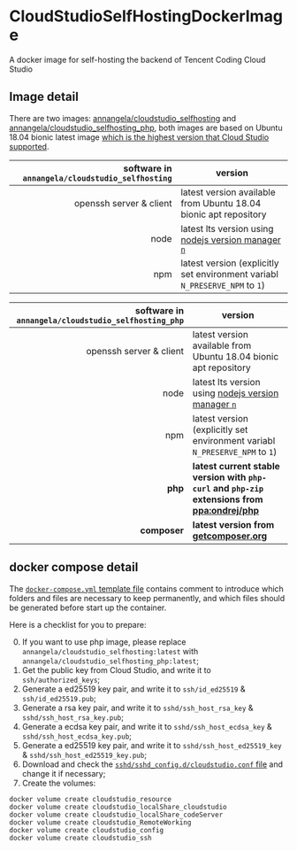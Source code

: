 # CloudStudioSelfHostingDockerImage

A docker image for self-hosting the backend of Tencent Coding Cloud Studio

## Image detail

There are two images: [annangela/cloudstudio_selfhosting](https://hub.docker.com/repository/docker/annangela/cloudstudio_selfhosting) and [annangela/cloudstudio_selfhosting_php](https://hub.docker.com/repository/docker/annangela/cloudstudio_selfhosting_php), both images are based on Ubuntu 18.04 bionic latest image [which is the highest version that Cloud Studio supported](https://cloudstudio.net/docs/others/#:~:text=%E6%94%AF%E6%8C%81%2064%20%E4%BD%8D-,Ubuntu%2016.04/18.04,-%E5%92%8C%20CentOS%207).

| software in `annangela/cloudstudio_selfhosting` | version                                                                        |
| ----------------------------------------------: | ------------------------------------------------------------------------------ |
|                         openssh server & client | latest version available from Ubuntu 18.04 bionic apt repository               |
|                                            node | latest lts version using [nodejs version manager `n`](https://github.com/tj/n) |
|                                             npm | latest version (explicitly set environment variabl `N_PRESERVE_NPM` to `1`)    |

| software in `annangela/cloudstudio_selfhosting_php` | version                                                                                                                                             |
| --------------------------------------------------: | --------------------------------------------------------------------------------------------------------------------------------------------------- |
|                             openssh server & client | latest version available from Ubuntu 18.04 bionic apt repository                                                                                    |
|                                                node | latest lts version using [nodejs version manager `n`](https://github.com/tj/n)                                                                      |
|                                                 npm | latest version (explicitly set environment variabl `N_PRESERVE_NPM` to `1`)                                                                         |
|                                             **php** | **latest current stable version with `php-curl` and `php-zip` extensions from [ppa:ondrej/php](https://launchpad.net/~ondrej/+archive/ubuntu/php)** |
|                                        **composer** | **latest version from [getcomposer.org](https://getcomposer.org/)**                                                                                 |

## docker compose detail

The [`docker-compose.yml` template file](https://github.com/AnnAngela/CloudStudioSelfHostingDockerImage/blob/master/docker-compose.yml) contains comment to introduce which folders and files are necessary to keep permanently, and which files should be generated before start up the container.

Here is a checklist for you to prepare:

0.  If you want to use php image, please replace `annangela/cloudstudio_selfhosting:latest` with `annangela/cloudstudio_selfhosting_php:latest`;
1.  Get the public key from Cloud Studio, and write it to `ssh/authorized_keys`;
2.  Generate a ed25519 key pair, and write it to `ssh/id_ed25519` & `ssh/id_ed25519.pub`;
3.  Generate a rsa key pair, and write it to `sshd/ssh_host_rsa_key` & `sshd/ssh_host_rsa_key.pub`;
4.  Generate a ecdsa key pair, and write it to `sshd/ssh_host_ecdsa_key` & `sshd/ssh_host_ecdsa_key.pub`;
5.  Generate a ed25519 key pair, and write it to `sshd/ssh_host_ed25519_key` & `sshd/ssh_host_ed25519_key.pub`;
6.  Download and check the [`sshd/sshd_config.d/cloudstudio.conf` file](https://github.com/AnnAngela/CloudStudioSelfHostingDockerImage/blob/master/sshd/sshd_config.d/cloudstudio.conf) and change it if necessary;
7.  Create the volumes:

```shell
docker volume create cloudstudio_resource
docker volume create cloudstudio_localShare_cloudstudio
docker volume create cloudstudio_localShare_codeServer
docker volume create cloudstudio_RemoteWorking
docker volume create cloudstudio_config
docker volume create cloudstudio_ssh
```
